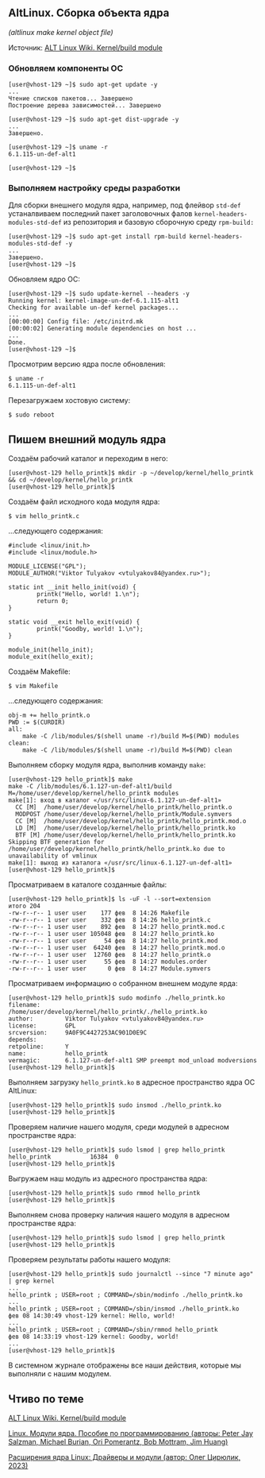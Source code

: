 ## AltLinux. Сборка объекта ядра
_(altlinux make kernel object file)_


Источник: [ALT Linux Wiki. Kernel/build module](https://www.altlinux.org/Kernel/build_module)

### Обновляем компоненты ОС
```
[user@vhost-129 ~]$ sudo apt-get update -y
...
Чтение списков пакетов... Завершено
Построение дерева зависимостей... Завершено

[user@vhost-129 ~]$ sudo apt-get dist-upgrade -y
...
Завершено.

[user@vhost-129 ~]$ uname -r
6.1.115-un-def-alt1

[user@vhost-129 ~]$ 
```

### Выполняем настройку среды разработки

Для сборки внешнего модуля ядра, например, под флейвор `std-def` устаналвиваем последний пакет заголовочных фалов `kernel-headers-modules-std-def` из репозитория и базовую сборочную среду `rpm-build:`

```
[user@vhost-129 ~]$ sudo apt-get install rpm-build kernel-headers-modules-std-def -y
...
Завершено.
[user@vhost-129 ~]$ 
```

Обновляем ядро ОС:

```
[user@vhost-129 ~]$ sudo update-kernel --headers -y
Running kernel: kernel-image-un-def-6.1.115-alt1
Checking for available un-def kernel packages...
...
[00:00:00] Config file: /etc/initrd.mk
[00:00:02] Generating module dependencies on host ...
...
Done.
[user@vhost-129 ~]$ 
```

Просмотрим версию ядра после обновления:

```
$ uname -r
6.1.115-un-def-alt1
```

Перезагружаем хостовую систему:
```
$ sudo reboot
```

## Пишем внешний модуль ядра

Создаём рабочий каталог и переходим в него:
```
[user@vhost-129 hello_printk]$ mkdir -p ~/develop/kernel/hello_printk && cd ~/develop/kernel/hello_printk
[user@vhost-129 hello_printk]$ 
```

Создаём файл исходного кода модуля ядра:
```
$ vim hello_printk.c
```

...следующего содержания:

```
#include <linux/init.h>
#include <linux/module.h>

MODULE_LICENSE("GPL");
MODULE_AUTHOR("Viktor Tulyakov <vtulyakov84@yandex.ru>");

static int __init hello_init(void) {
        printk("Hello, world! 1.\n");
        return 0;
}

static void __exit hello_exit(void) { 
        printk("Goodby, world! 1.\n");
} 

module_init(hello_init);
module_exit(hello_exit);
```

Создаём Makefile:

```
$ vim Makefile
```

...следующего содержания:

```
obj-m += hello_printk.o
PWD := $(CURDIR)
all:
    make -C /lib/modules/$(shell uname -r)/build M=$(PWD) modules
clean:
    make -C /lib/modules/$(shell uname -r)/build M=$(PWD) clean

```

Выполняем сборку модуля ядра, выполнив команду `make`:
```
[user@vhost-129 hello_printk]$ make
make -C /lib/modules/6.1.127-un-def-alt1/build M=/home/user/develop/kernel/hello_printk modules
make[1]: вход в каталог «/usr/src/linux-6.1.127-un-def-alt1»
  CC [M]  /home/user/develop/kernel/hello_printk/hello_printk.o
  MODPOST /home/user/develop/kernel/hello_printk/Module.symvers
  CC [M]  /home/user/develop/kernel/hello_printk/hello_printk.mod.o
  LD [M]  /home/user/develop/kernel/hello_printk/hello_printk.ko
  BTF [M] /home/user/develop/kernel/hello_printk/hello_printk.ko
Skipping BTF generation for /home/user/develop/kernel/hello_printk/hello_printk.ko due to unavailability of vmlinux
make[1]: выход из каталога «/usr/src/linux-6.1.127-un-def-alt1»
[user@vhost-129 hello_printk]$ 
```

Просматриваем в каталоге созданные файлы:
```
[user@vhost-129 hello_printk]$ ls -uF -l --sort=extension
итого 204
-rw-r--r-- 1 user user    177 фев  8 14:26 Makefile
-rw-r--r-- 1 user user    332 фев  8 14:26 hello_printk.c
-rw-r--r-- 1 user user    892 фев  8 14:27 hello_printk.mod.c
-rw-r--r-- 1 user user 105048 фев  8 14:27 hello_printk.ko
-rw-r--r-- 1 user user     54 фев  8 14:27 hello_printk.mod
-rw-r--r-- 1 user user  64240 фев  8 14:27 hello_printk.mod.o
-rw-r--r-- 1 user user  12760 фев  8 14:27 hello_printk.o
-rw-r--r-- 1 user user     55 фев  8 14:27 modules.order
-rw-r--r-- 1 user user      0 фев  8 14:27 Module.symvers
```

Просматриваем информацию о собранном внешнем модуле ярда:
```
[user@vhost-129 hello_printk]$ sudo modinfo ./hello_printk.ko
filename:       /home/user/develop/kernel/hello_printk/./hello_printk.ko
author:         Viktor Tulyakov <vtulyakov84@yandex.ru>
license:        GPL
srcversion:     9A0F9C4427253AC901D0E9C
depends:        
retpoline:      Y
name:           hello_printk
vermagic:       6.1.127-un-def-alt1 SMP preempt mod_unload modversions 
[user@vhost-129 hello_printk]$ 
```

Выполняем загрузку `hello_printk.ko` в адресное пространство ядра ОС AltLinux:
```
[user@vhost-129 hello_printk]$ sudo insmod ./hello_printk.ko 
[user@vhost-129 hello_printk]$ 
```

Проверяем наличие нашего модуля, среди модулей в адресном пространстве ядра:
```
[user@vhost-129 hello_printk]$ sudo lsmod | grep hello_printk
hello_printk           16384  0
[user@vhost-129 hello_printk]$ 
```

Выгружаем наш модуль из адресного пространства ядра:
```
[user@vhost-129 hello_printk]$ sudo rmmod hello_printk 
[user@vhost-129 hello_printk]$ 
```

Выполняем снова проверку наличия нашего модуля в адресном пространстве ядра:
```
[user@vhost-129 hello_printk]$ sudo lsmod | grep hello_printk
[user@vhost-129 hello_printk]$ 
```

Проверяем результаты работы нашего модуля:
```
[user@vhost-129 hello_printk]$ sudo journalctl --since "7 minute ago" | grep kernel
...
hello_printk ; USER=root ; COMMAND=/sbin/modinfo ./hello_printk.ko
...
hello_printk ; USER=root ; COMMAND=/sbin/insmod ./hello_printk.ko
фев 08 14:30:49 vhost-129 kernel: Hello, world!
...
hello_printk ; USER=root ; COMMAND=/sbin/rmmod hello_printk
фев 08 14:33:19 vhost-129 kernel: Goodby, world!
...
[user@vhost-129 hello_printk]$ 
```
В системном журнале отображены все наши действия, которые мы выполняли с нашим модулем.


## Чтиво по теме
[ALT Linux Wiki. Kernel/build module](https://www.altlinux.org/Kernel/build_module)

[Linux. Модули ядра. Пособие по программированию (авторы: Peter Jay Salzman, Michael Burian, Ori Pomerantz, Bob Mottram, Jim Huang)]()

[Расширения ядра Linux: Драйверы и модули (автор: Олег Цирюлик, 2023)]()